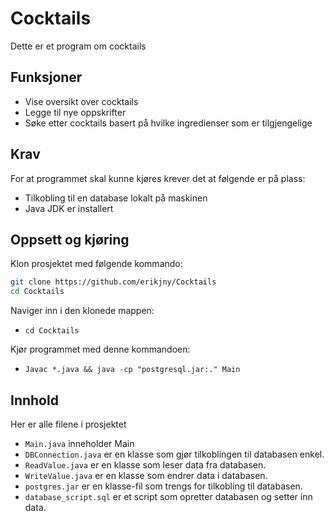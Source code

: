 # Cocktails 
Dette er et program om cocktails

## Funksjoner
- Vise oversikt over cocktails
- Legge til nye oppskrifter
- Søke etter cocktails basert på hvilke ingredienser som er tilgjengelige

## Krav
For at programmet skal kunne kjøres krever det at følgende er på plass:
- Tilkobling til en database lokalt på maskinen
- Java JDK er installert

## Oppsett og kjøring
Klon prosjektet med følgende kommando:
```sh
git clone https://github.com/erikjny/Cocktails
cd Cocktails
```

Naviger inn i den klonede mappen:
- `cd Cocktails`

Kjør programmet med denne kommandoen:
- `Javac *.java && java -cp "postgresql.jar:." Main`

## Innhold
Her er alle filene i prosjektet
- `Main.java`  inneholder Main
- `DBConnection.java`  er en klasse som gjør tilkoblingen til databasen enkel.
- `ReadValue.java`  er en klasse som leser data fra databasen.
- `WriteValue.java`  er en klasse som endrer data i databasen.
- `postgres.jar`  er en klasse-fil som trengs for tilkobling til databasen.
- `database_script.sql`  er et script som opretter databasen og setter inn data.

